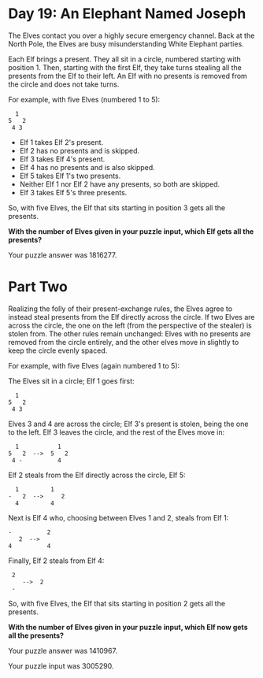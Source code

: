 # Day 19: An Elephant Named Joseph
The Elves contact you over a highly secure emergency channel. Back at the North Pole, the Elves are busy misunderstanding White Elephant parties.

Each Elf brings a present. They all sit in a circle, numbered starting with position 1. Then, starting with the first Elf, they take turns stealing all the presents from the Elf to their left. An Elf with no presents is removed from the circle and does not take turns.

For example, with five Elves (numbered 1 to 5):
```
  1
5   2
 4 3
 ```

- Elf 1 takes Elf 2's present.
- Elf 2 has no presents and is skipped.
- Elf 3 takes Elf 4's present.
- Elf 4 has no presents and is also skipped.
- Elf 5 takes Elf 1's two presents.
- Neither Elf 1 nor Elf 2 have any presents, so both are skipped.
- Elf 3 takes Elf 5's three presents.

So, with five Elves, the Elf that sits starting in position 3 gets all the presents.

**With the number of Elves given in your puzzle input, which Elf gets all the presents?**

Your puzzle answer was 1816277.

# Part Two
Realizing the folly of their present-exchange rules, the Elves agree to instead steal presents from the Elf directly across the circle. If two Elves are across the circle, the one on the left (from the perspective of the stealer) is stolen from. The other rules remain unchanged: Elves with no presents are removed from the circle entirely, and the other elves move in slightly to keep the circle evenly spaced.

For example, with five Elves (again numbered 1 to 5):

The Elves sit in a circle; Elf 1 goes first:
```
  1
5   2
 4 3
```
Elves 3 and 4 are across the circle; Elf 3's present is stolen, being the one to the left. Elf 3 leaves the circle, and the rest of the Elves move in:
```
  1           1
5   2  -->  5   2
 4 -          4
```
Elf 2 steals from the Elf directly across the circle, Elf 5:
```
  1         1 
-   2  -->     2
  4         4 
```
Next is Elf 4 who, choosing between Elves 1 and 2, steals from Elf 1:
 ```
 -          2  
    2  -->
 4          4
```
Finally, Elf 2 steals from Elf 4:
```
 2
    -->  2  
 -
```
So, with five Elves, the Elf that sits starting in position 2 gets all the presents.

**With the number of Elves given in your puzzle input, which Elf now gets all the presents?**

Your puzzle answer was 1410967.

Your puzzle input was 3005290.